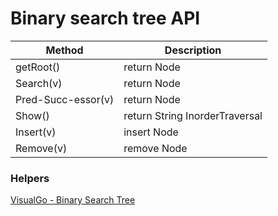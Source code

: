 # Binary search tree API

Method | Description
-------|------------
getRoot() | return Node
Search(v) | return Node
Pred-Succ-essor(v) | return Node
Show() | return String InorderTraversal
Insert(v) | insert Node
Remove(v) | remove Node

### Helpers
[VisualGo - Binary Search Tree](https://visualgo.net/en/bst)